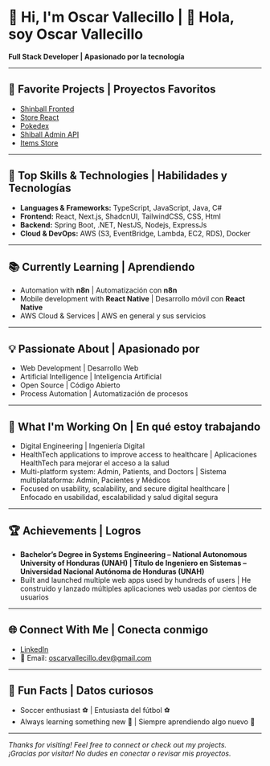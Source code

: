 # 👋 Hi, I'm Oscar Vallecillo | 👋 Hola, soy Oscar Vallecillo  

**Full Stack Developer | Apasionado por la tecnología**  

---
## 🌟 Favorite Projects | Proyectos Favoritos  
- [Shinball Fronted](https://github.com/RacsoJosu/shinball-fronted)  
- [Store React](https://github.com/RacsoJosu/Store-React)  
- [Pokedex](https://github.com/RacsoJosu/Pokedex)  
- [Shiball Admin API](https://github.com/RacsoJosu/shiball-admin-api)  
- [Items Store](https://github.com/RacsoJosu/Items-Store)  

 ---

## 🚀 Top Skills & Technologies | Habilidades y Tecnologías  
- **Languages & Frameworks:** TypeScript, JavaScript, Java, C#  
- **Frontend:** React, Next.js, ShadcnUI, TailwindCSS, CSS, Html  
- **Backend:** Spring Boot, .NET, NestJS, Nodejs, ExpressJs  
- **Cloud & DevOps:** AWS (S3, EventBridge, Lambda, EC2, RDS), Docker  

---

## 📚 Currently Learning | Aprendiendo  
- Automation with **n8n** | Automatización con **n8n**  
- Mobile development with **React Native** | Desarrollo móvil con **React Native**
- AWS Cloud & Services | AWS en general y sus servicios  

---

## 💡 Passionate About | Apasionado por  
- Web Development | Desarrollo Web  
- Artificial Intelligence | Inteligencia Artificial  
- Open Source | Código Abierto  
- Process Automation | Automatización de procesos  

---

## 🔭 What I'm Working On | En qué estoy trabajando  
- Digital Engineering | Ingeniería Digital
- HealthTech applications to improve access to healthcare | Aplicaciones HealthTech para mejorar el acceso a la salud  
- Multi-platform system: Admin, Patients, and Doctors | Sistema multiplataforma: Admin, Pacientes y Médicos  
- Focused on usability, scalability, and secure digital healthcare | Enfocado en usabilidad, escalabilidad y salud digital segura  

---

## 🏆 Achievements | Logros  
- **Bachelor’s Degree in Systems Engineering – National Autonomous University of Honduras (UNAH) | Título de Ingeniero en Sistemas – Universidad Nacional Autónoma de Honduras (UNAH)**  
- Built and launched multiple web apps used by hundreds of users | He construido y lanzado múltiples aplicaciones web usadas por cientos de usuarios  

---

## 🌐 Connect With Me | Conecta conmigo  
- [LinkedIn](https://www.linkedin.com/in/oscar-vallecillo-938127254)  
- 📧 Email: oscarvallecillo.dev@gmail.com  

---

## 🎉 Fun Facts | Datos curiosos  
- Soccer enthusiast ⚽ | Entusiasta del fútbol ⚽  
- Always learning something new 🚀 | Siempre aprendiendo algo nuevo 🚀  

---

_Thanks for visiting! Feel free to connect or check out my projects._  
_¡Gracias por visitar! No dudes en conectar o revisar mis proyectos._  

